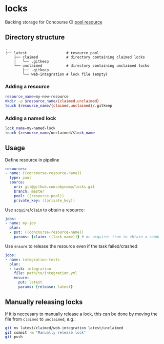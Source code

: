 # locks
Backing storage for Concourse CI [pool resource](https://github.com/concourse/pool-resource) 

## Directory structure
```
.
├── latest                  # resource pool
    ├── claimed             # directory containing claimed locks
    │   └── .gitkeep
    └── unclaimed           # directory containing unclaimed locks
        ├── .gitkeep
        └── web-integration # lock file (empty)       
```
### Adding a resource
```sh
resource_name=my-new-resource
mkdir -p $resource_name/{claimed,unclaimed}
touch $resource_name/{claimed,unclaimed}/.gitkeep
```
### Adding a named lock
```sh
lock_name=my-named-lock
touch $resource_name/unclaimed/$lock_name
```

## Usage
Define resource in pipeline
```yaml
resources:
- name: ((concourse-resource-name))
  type: pool
  source:
    uri: git@github.com:nbycomp/locks.git
    branch: master
    pool: ((resource-pool))
    private_key: ((private_key))
```
Use `acquire`/`claim` to obtain a resource:
```yaml
jobs:
- name: my-job
  plan:
  - put: ((concourse-resource-name))
    params: {claim: ((lock-name))} # or acquire: true to obtain a random lock
```
Use `ensure` to release the resource even if the task failed/crashed:
```yaml
jobs:
- name: integration-tests
  plan:
  - task: integration
    file: path/to/integration.yml    
    ensure:
      put: latest
      params: {release: latest}
```

## Manually releasing locks
If it is neccesary to manually release a lock, this can be done by moving the file from `claimed` to `unclaimed`, e.g.:
```sh
git mv latest/claimed/web-integration latest/unclaimed
git commit -m "Manually release lock"
git push
```

